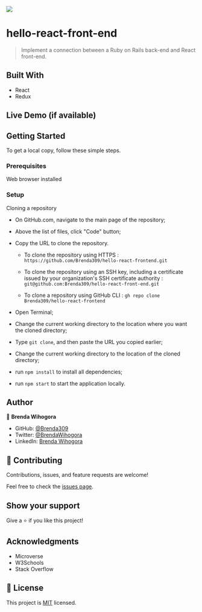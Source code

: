 ![](https://img.shields.io/badge/Microverse-blueviolet)


# hello-react-front-end

> Implement a connection between a Ruby on Rails back-end and React front-end.


## Built With

- React
- Redux


## Live Demo (if available)


## Getting Started

To get a local copy, follow these simple steps.

### Prerequisites

Web browser installed

### Setup

Cloning a repository

- On GitHub.com, navigate to the main page of the repository;

- Above the list of files, click "Code" button;

- Copy the URL to clone the repository. 

  - To clone the repository using HTTPS : `https://github.com/Brenda309/hello-react-frontend.git`

  - To clone the repository using an SSH key, including a certificate issued by your organization's SSH certificate authority : `git@github.com:Brenda309/hello-react-front-end.git`

  - To clone a repository using GitHub CLI : `gh repo clone Brenda309/hello-react-frontend`

- Open Terminal;

- Change the current working directory to the location where you want the cloned directory;

- Type `git clone`, and then paste the URL you copied earlier;

- Change the current working directory to the location of the cloned directory;

- run `npm install` to install all dependencies;

- run `npm start` to start the application locally.


## Author

👤 **Brenda Wihogora**

- GitHub: [@Brenda309](https://github.com/Brenda309)
- Twitter: [@BrendaWihogora](https://twitter.com/Brendawihogora)
- LinkedIn: [Brenda Wihogora](https://linkedin.com/in/Brenda)


## 🤝 Contributing

Contributions, issues, and feature requests are welcome!

Feel free to check the [issues page](../../issues/).


## Show your support

Give a ⭐️ if you like this project!


## Acknowledgments

- Microverse
- W3Schools
- Stack Overflow


## 📝 License

This project is [MIT](./MIT.md) licensed.
